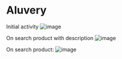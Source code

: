 # Aluvery

Initial activity
![image](https://github.com/fernandotorrigo/Aluvery/assets/19911585/d4c4f717-1b9f-4481-a366-03ff09662b70)

On search product with description
![image](https://github.com/fernandotorrigo/Aluvery/assets/19911585/ac061172-005d-4a6a-9efd-493c225296c4)


On search product:
![image](https://github.com/fernandotorrigo/Aluvery/assets/19911585/0b1dd7f4-cc0b-4690-b6d4-8a8c887c2111)

